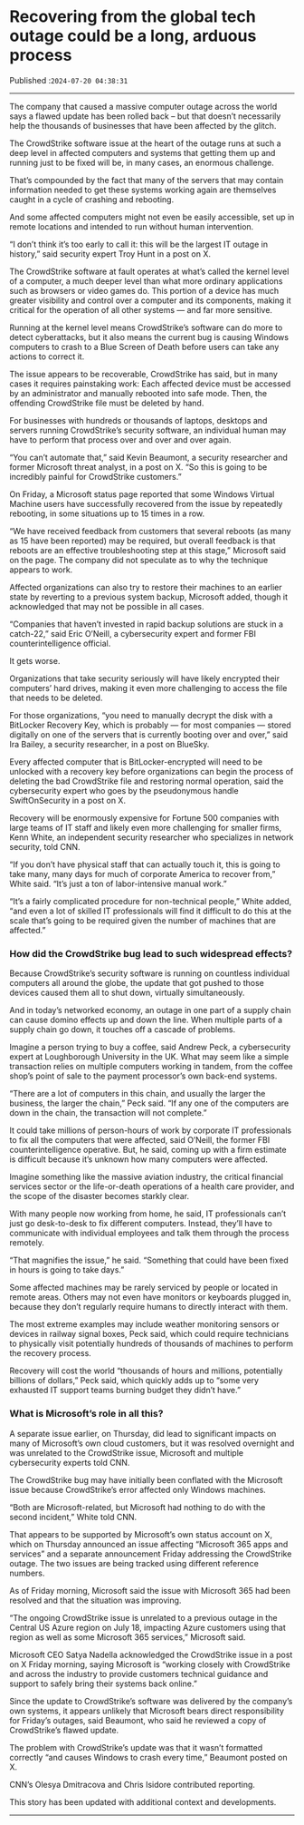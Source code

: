 # Recovering from the global tech outage could be a long, arduous process

Published :`2024-07-20 04:38:31`

---

The company that caused a massive computer outage across the world says a flawed update has been rolled back – but that doesn’t necessarily help the thousands of businesses that have been affected by the glitch.

The CrowdStrike software issue at the heart of the outage runs at such a deep level in affected computers and systems that getting them up and running just to be fixed will be, in many cases, an enormous challenge.

That’s compounded by the fact that many of the servers that may contain information needed to get these systems working again are themselves caught in a cycle of crashing and rebooting.

And some affected computers might not even be easily accessible, set up in remote locations and intended to run without human intervention.

“I don’t think it’s too early to call it: this will be the largest IT outage in history,” said security expert Troy Hunt in a post on X.

The CrowdStrike software at fault operates at what’s called the kernel level of a computer, a much deeper level than what more ordinary applications such as browsers or video games do. This portion of a device has much greater visibility and control over a computer and its components, making it critical for the operation of all other systems — and far more sensitive.

Running at the kernel level means CrowdStrike’s software can do more to detect cyberattacks, but it also means the current bug is causing Windows computers to crash to a Blue Screen of Death before users can take any actions to correct it.

The issue appears to be recoverable, CrowdStrike has said, but in many cases it requires painstaking work: Each affected device must be accessed by an administrator and manually rebooted into safe mode. Then, the offending CrowdStrike file must be deleted by hand.

For businesses with hundreds or thousands of laptops, desktops and servers running CrowdStrike’s security software, an individual human may have to perform that process over and over and over again.

“You can’t automate that,” said Kevin Beaumont, a security researcher and former Microsoft threat analyst, in a post on X. “So this is going to be incredibly painful for CrowdStrike customers.”

On Friday, a Microsoft status page reported that some Windows Virtual Machine users have successfully recovered from the issue by repeatedly rebooting, in some situations up to 15 times in a row.

“We have received feedback from customers that several reboots (as many as 15 have been reported) may be required, but overall feedback is that reboots are an effective troubleshooting step at this stage,” Microsoft said on the page. The company did not speculate as to why the technique appears to work.

Affected organizations can also try to restore their machines to an earlier state by reverting to a previous system backup, Microsoft added, though it acknowledged that may not be possible in all cases.

“Companies that haven’t invested in rapid backup solutions are stuck in a catch-22,” said Eric O’Neill, a cybersecurity expert and former FBI counterintelligence official.

It gets worse.

Organizations that take security seriously will have likely encrypted their computers’ hard drives, making it even more challenging to access the file that needs to be deleted.

For those organizations, “you need to manually decrypt the disk with a BitLocker Recovery Key, which is probably — for most companies — stored digitally on one of the servers that is currently booting over and over,” said Ira Bailey, a security researcher, in a post on BlueSky.

Every affected computer that is BitLocker-encrypted will need to be unlocked with a recovery key before organizations can begin the process of deleting the bad CrowdStrike file and restoring normal operation, said the cybersecurity expert who goes by the pseudonymous handle SwiftOnSecurity in a post on X.

Recovery will be enormously expensive for Fortune 500 companies with large teams of IT staff and likely even more challenging for smaller firms, Kenn White, an independent security researcher who specializes in network security, told CNN.

“If you don’t have physical staff that can actually touch it, this is going to take many, many days for much of corporate America to recover from,” White said. “It’s just a ton of labor-intensive manual work.”

“It’s a fairly complicated procedure for non-technical people,” White added, “and even a lot of skilled IT professionals will find it difficult to do this at the scale that’s going to be required given the number of machines that are affected.”

### How did the CrowdStrike bug lead to such widespread effects?

Because CrowdStrike’s security software is running on countless individual computers all around the globe, the update that got pushed to those devices caused them all to shut down, virtually simultaneously.

And in today’s networked economy, an outage in one part of a supply chain can cause  domino effects up and down the line. When multiple parts of a supply chain go down, it touches off a cascade of problems.

Imagine a person trying to buy a coffee, said Andrew Peck, a cybersecurity expert at Loughborough University in the UK. What may seem like a simple transaction relies on multiple computers working in tandem, from the coffee shop’s point of sale to the payment processor’s own back-end systems.

“There are a lot of computers in this chain, and usually the larger the business, the larger the chain,” Peck said. “If any one of the computers are down in the chain, the transaction will not complete.”

It could take millions of person-hours of work by corporate IT professionals to fix all the computers that were affected, said O’Neill, the former FBI counterintelligence operative. But, he said, coming up with a firm estimate is difficult because it’s unknown how many computers were affected.

Imagine something like the massive aviation industry, the critical financial services sector or the life-or-death operations of a health care provider, and the scope of the disaster becomes starkly clear.

With many people now working from home, he said, IT professionals can’t just go desk-to-desk to fix different computers. Instead, they’ll have to communicate with individual employees and talk them through the process remotely.

“That magnifies the issue,” he said. “Something that could have been fixed in hours is going to take days.”

Some affected machines may be rarely serviced by people or located in remote areas. Others may not even have monitors or keyboards plugged in, because they don’t regularly require humans to directly interact with them.

The most extreme examples may include weather monitoring sensors or devices in railway signal boxes, Peck said, which could require technicians to physically visit potentially hundreds of thousands of machines to perform the recovery process.

Recovery will cost the world “thousands of hours and millions, potentially billions of dollars,” Peck said, which quickly adds up to “some very exhausted IT support teams burning budget they didn’t have.”

### What is Microsoft’s role in all this?

A separate issue earlier, on Thursday, did lead to significant impacts on many of Microsoft’s own cloud customers, but it was resolved overnight and was unrelated to the CrowdStrike issue, Microsoft and multiple cybersecurity experts told CNN.

The CrowdStrike bug may have initially been conflated with the Microsoft issue because CrowdStrike’s error affected only Windows machines.

“Both are Microsoft-related, but Microsoft had nothing to do with the second incident,” White told CNN.

That appears to be supported by Microsoft’s own status account on X, which on Thursday announced an issue affecting “Microsoft 365 apps and services” and a separate announcement Friday addressing the CrowdStrike outage. The two issues are being tracked using different reference numbers.

As of Friday morning, Microsoft said the issue with Microsoft 365 had been resolved and that the situation was improving.

“The ongoing CrowdStrike issue is unrelated to a previous outage in the Central US Azure region on July 18, impacting Azure customers using that region as well as some Microsoft 365 services,” Microsoft said.

Microsoft CEO Satya Nadella acknowledged the CrowdStrike issue in a post on X Friday morning, saying Microsoft is “working closely with CrowdStrike and across the industry to provide customers technical guidance and support to safely bring their systems back online.”

Since the update to CrowdStrike’s software was delivered by the company’s own systems, it appears unlikely that Microsoft bears direct responsibility for Friday’s outages, said Beaumont, who said he reviewed a copy of CrowdStrike’s flawed update.

The problem with CrowdStrike’s update was that it wasn’t formatted correctly “and causes Windows to crash every time,” Beaumont posted on X.

CNN’s Olesya Dmitracova and Chris Isidore contributed reporting.

This story has been updated with additional context and developments.

---

